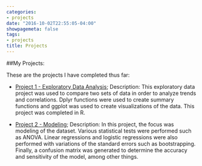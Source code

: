 ```yaml
---
categories:
- projects
date: "2016-10-02T22:55:05-04:00"
showpagemeta: false
tags:
- projects
title: Projects
---
```


##My Projects:

These are the projects I have completed thus far: 

- [Project 1 - Exploratory Data Analysis](/Project-1/); Description: This exploratory data project was used to compare two sets of data in order to analyze trends and correlations. Dplyr functions were used to create summary functions and ggplot was used to create visualizations of the data. This project was completed in R. 

- [Project 2 - Modeling](/Project-2/); Description: In this project, the focus was modeling of the dataset. Various statistical tests were performed such as ANOVA. Linear regressions and logistic regressions were also performed with variations of the standard errors such as bootstrapping. Finally, a confusion matrix was generated to determine the accuracy and sensitivity of the model, among other things.
